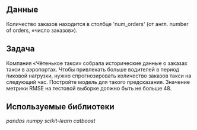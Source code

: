 ## Данные

Количество заказов находится в столбце 'num_orders' (от англ. number of orders, «число заказов»).

## Задача

Компания «Чётенькое такси» собрала исторические данные о заказах такси в аэропортах. Чтобы привлекать больше водителей в период пиковой нагрузки, нужно спрогнозировать количество заказов такси на следующий час. Постройте модель для такого предсказания.
Значение метрики RMSE на тестовой выборке должно быть не больше 48.

## Используемые библиотеки
*pandas*
*numpy*
*scikit-learn*
*catboost* 